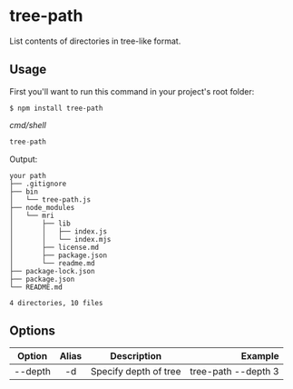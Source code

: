 # tree-path
List contents of directories in tree-like format.

## Usage
First you'll want to run this command in your project's root folder:
```
$ npm install tree-path
```

<em>cmd/shell</em>

```javascript
tree-path
```
Output:

```
your path
├── .gitignore
├── bin
│   └── tree-path.js
├── node_modules
│   └── mri
│       ├── lib
│       │   ├── index.js
│       │   └── index.mjs
│       ├── license.md
│       ├── package.json
│       └── readme.md
├── package-lock.json
├── package.json
└── README.md

4 directories, 10 files
```
## Options

| Option  | Alias |      Description      |             Example |
|---------|:-----:|:---------------------:|--------------------:|
| --depth |  -d   | Specify depth of tree | tree-path --depth 3 |



